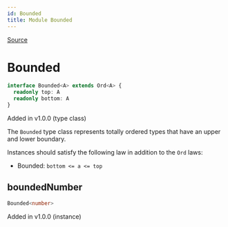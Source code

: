 ```yaml
---
id: Bounded
title: Module Bounded
---
```


[Source](https://github.com/gcanti/fp-ts/blob/master/src/Bounded.ts)

# Bounded

```ts
interface Bounded<A> extends Ord<A> {
  readonly top: A
  readonly bottom: A
}
```

Added in v1.0.0 (type class)

The `Bounded` type class represents totally ordered types that have an upper and lower boundary.

Instances should satisfy the following law in addition to the `Ord` laws:

- Bounded: `bottom <= a <= top`

## boundedNumber

```ts
Bounded<number>
```

Added in v1.0.0 (instance)
